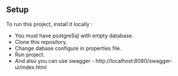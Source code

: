 ## Setup
To run this project, install it locally :
* You must have postgreSql with empty database.
* Clone this repository.
* Change dabase configure in properties file.
* Run project.
* And also you can use swagger - http://localhost:8080/swagger-ui/index.html
